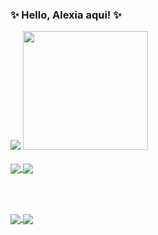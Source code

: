 ### ✨ Hello, Alexia aqui! ✨

<div name="base" style="display: inline-block;">
  <img src="https://github-readme-stats.vercel.app/api?username=alexia11100&show_icons=true&theme=dracula">
  <img src="https://media.tenor.com/CAWpsgfanh4AAAAC/magic-gumball-watterson.gif" width="200" height="190" border="0" />
</div>
<br><br>

<a href="#">
  <img align="center" src="https://github-readme-stats.vercel.app/api/top-langs/?username=alexia11100&layout=compact" />
 </a>
<a href="https://github.com/alexia11100/Guardador-de-Senha">
  <img align="center" src="https://github-readme-stats.vercel.app/api/pin/?username=alexia11100&repo=Guardador-de-Senha" />
</a>

<br><br>
<div name="redes-sociais" style="display: inline-block;">
  <a href="[https://github.com/alexia11100/Guardador-de-Senha](https://www.linkedin.com/in/alexia-sacerdote-de-oliveira-93a3041a6/)">
    <img align="center" src="https://img.shields.io/badge/LinkedIn-0077B5?style=for-the-badge&logo=linkedin&logoColor=white" />
  </a>

  <a href="mailto:alexiasacerdotedeoliveira@gmail.com">
    <img align="center" src="https://img.shields.io/badge/Gmail-D14836?style=for-the-badge&logo=gmail&logoColor=white" />
  </a>
</div>




